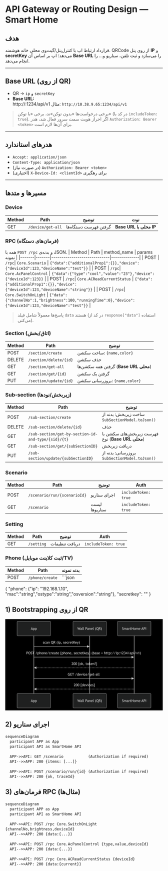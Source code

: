 # API Gateway or Routing Design — Smart Home

## هدف
قرارداد ارتباط اپ با کنترل‌پنل/گیت‌وی محلی خانه هوشمند. QRCode از روی پنل **IP** و **secretKey** می‌دهد؛ اپ بر اساس آن **Base URL** را می‌سازد و ثبت تلفن، سناریو و… را انجام می‌دهد.

---

## Base URL (از روی QR)
- QR → `ip` و `secretKey`
- **Base URL:**  
http://<ip>:1234/api/v1
مثال: `http://10.38.9.65:1234/api/v1`

> برخی درخواست‌ها «بدون توکن»‌ند، برخی «با توکن» (در کد با `includeToken: true`). اگر احراز هویت سمت سرور فعال شد، هدر `Authorization: Bearer <token>` برای آن‌ها لازم است.

---

## هدرهای استاندارد
- `Accept: application/json`
- `Content-Type: application/json`
- (در صورت نیاز) `Authorization: Bearer <token>`
- (اختیاری) `X-Device-Id: <clientId>` برای رهگیری

---

## مسیرها و متدها

### Device
| Method | Path             | توضیح | نوت |
|-------|------------------|------|-----|
| GET   | `/device/get-all`| گرفتن فهرست دستگاه‌ها | **Base URL محلی با IP** |

### RPC (فرمان‌های دستگاه)
همه با `POST /rpc` و بدنه‌ی JSON.
| Method | Path  | method_name                 | params نمونه |
|-------|-------|-----------------------------|--------------|
| POST  | `/rpc`| `Core.Scenario`             | `{"data":{"additionalProp1":{}},"device":{"deviceId":123,"deviceName":"test"}}` |
| POST  | `/rpc`| `Core.AcPanelControl`       | `{"data":{"type":"cool","value":"23"},"device":{"deviceId":123}}` |
| POST  | `/rpc`| `Core.ACReadCurrentStatus`  | `{"data":{"additionalProp1":{}},"device":{"deviceId":123,"deviceName":"string"}}` |
| POST  | `/rpc`| `Core.SwitchOnLight`        | `{"data":{"channelNo":1,"brightness":100,"runningTime":0},"device":{"deviceId":123,"deviceName":"test"}}` |

> پاسخ‌ها معمولاً شامل فیلد `data` هستند (در کد از `response["data"]` استفاده می‌کنی).

### Section (اتاق/بخش)
| Method | Path                       | توضیح |
|-------|----------------------------|------|
| POST  | `/section/create`          | ساخت سکشن: `{name,color}` |
| DELETE| `/section/delete/{id}`     | حذف سکشن |
| GET   | `/section/get-all`         | گرفتن همه سکشن‌ها (**Base URL محلی**) |
| GET   | `/section/get/{id}`        | گرفتن یک سکشن |
| PUT   | `/section/update/{id}`     | بروزرسانی سکشن: `{name,color}` |

### Sub-section (زیر‌بخش/نودها)
| Method | Path                                                | توضیح |
|-------|-----------------------------------------------------|------|
| POST  | `/sub-section/create`                               | ساخت زیر‌بخش: بدنه از `SubSectionModel.toJson()` |
| DELETE| `/sub-section/delete/{id}`                          | حذف |
| GET   | `/sub-section/get-by-section-id-and-type/{sid}/{t}`| فهرست زیر‌بخش‌های سکشن با نوع (**Base URL محلی**) |
| GET   | `/sub-section/get/{subSectionID}`                   | دریافت زیر‌بخش |
| PUT   | `/sub-section/update/{subSectionID}`                | بروزرسانی: بدنه از `SubSectionModel.toJson()` |

### Scenario
| Method | Path                       | توضیح | Auth |
|-------|----------------------------|------|------|
| POST  | `/scenario/run/{scenarioId}` | اجرای سناریو | `includeToken: true` |
| GET   | `/scenario`                | لیست سناریوها | `includeToken: true` |

### Setting
| Method | Path        | توضیح | Auth |
|-------|-------------|------|------|
| GET   | `/setting`  | دریافت تنظیمات | `includeToken: true` |

### Phone (ثبت کلاینت موبایل/TV)
| Method | Path           | بدنه نمونه |
|-------|----------------|-----------|
| POST  | `/phone/create`| ```json
{
"phone": {"ip": "192.168.1.10", "mac":"string","ostype":"string","osversion":"string"},
"secretkey": "<from-QR>"
}

## 1) Bootstrapping از روی QR

![C1 Context Diagram](images/Bootstrapping_from_QR.png)

## 2) اجرای سناریو
```mermaid
sequenceDiagram
  participant APP as App
  participant API as SmartHome API

  APP->>API: GET /scenario           (Authorization if required)
  API-->>APP: 200 {items: [...]}

  APP->>API: POST /scenario/run/{id} (Authorization if required)
  API-->>APP: 200 {ok, traceId}
```

## 3) فرمان‌های RPC (مثال‌ها)
```mermaid
sequenceDiagram
  participant APP as App
  participant API as SmartHome API

  APP->>API: POST /rpc Core.SwitchOnLight {channelNo,brightness,deviceId}
  API-->>APP: 200 {data:{...}}

  APP->>API: POST /rpc Core.AcPanelControl {type,value,deviceId}
  API-->>APP: 200 {data:{...}}

  APP->>API: POST /rpc Core.ACReadCurrentStatus {deviceId}
  API-->>APP: 200 {data:{current}}
```
